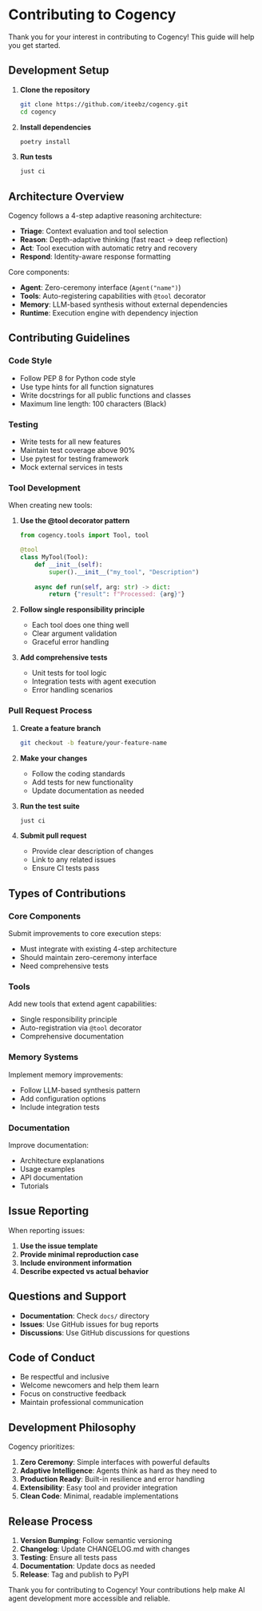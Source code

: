 # Contributing to Cogency

Thank you for your interest in contributing to Cogency! This guide will help you get started.

## Development Setup

1. **Clone the repository**
   ```bash
   git clone https://github.com/iteebz/cogency.git
   cd cogency
   ```

2. **Install dependencies**
   ```bash
   poetry install
   ```

3. **Run tests**
   ```bash
   just ci
   ```

## Architecture Overview

Cogency follows a 4-step adaptive reasoning architecture:

- **Triage**: Context evaluation and tool selection
- **Reason**: Depth-adaptive thinking (fast react → deep reflection)  
- **Act**: Tool execution with automatic retry and recovery
- **Respond**: Identity-aware response formatting

Core components:
- **Agent**: Zero-ceremony interface (`Agent("name")`)
- **Tools**: Auto-registering capabilities with `@tool` decorator
- **Memory**: LLM-based synthesis without external dependencies
- **Runtime**: Execution engine with dependency injection

## Contributing Guidelines

### Code Style

- Follow PEP 8 for Python code style
- Use type hints for all function signatures
- Write docstrings for all public functions and classes
- Maximum line length: 100 characters (Black)

### Testing

- Write tests for all new features
- Maintain test coverage above 90%
- Use pytest for testing framework
- Mock external services in tests

### Tool Development

When creating new tools:

1. **Use the @tool decorator pattern**
   ```python
   from cogency.tools import Tool, tool
   
   @tool
   class MyTool(Tool):
       def __init__(self):
           super().__init__("my_tool", "Description")
       
       async def run(self, arg: str) -> dict:
           return {"result": f"Processed: {arg}"}
   ```

2. **Follow single responsibility principle**
   - Each tool does one thing well
   - Clear argument validation
   - Graceful error handling

3. **Add comprehensive tests**
   - Unit tests for tool logic
   - Integration tests with agent execution
   - Error handling scenarios

### Pull Request Process

1. **Create a feature branch**
   ```bash
   git checkout -b feature/your-feature-name
   ```

2. **Make your changes**
   - Follow the coding standards
   - Add tests for new functionality
   - Update documentation as needed

3. **Run the test suite**
   ```bash
   just ci
   ```

4. **Submit pull request**
   - Provide clear description of changes
   - Link to any related issues
   - Ensure CI tests pass

## Types of Contributions

### Core Components
Submit improvements to core execution steps:
- Must integrate with existing 4-step architecture
- Should maintain zero-ceremony interface
- Need comprehensive tests

### Tools
Add new tools that extend agent capabilities:
- Single responsibility principle
- Auto-registration via `@tool` decorator
- Comprehensive documentation

### Memory Systems
Implement memory improvements:
- Follow LLM-based synthesis pattern
- Add configuration options
- Include integration tests

### Documentation
Improve documentation:
- Architecture explanations
- Usage examples
- API documentation
- Tutorials

## Issue Reporting

When reporting issues:

1. **Use the issue template**
2. **Provide minimal reproduction case**
3. **Include environment information**
4. **Describe expected vs actual behavior**

## Questions and Support

- **Documentation**: Check `docs/` directory
- **Issues**: Use GitHub issues for bug reports
- **Discussions**: Use GitHub discussions for questions

## Code of Conduct

- Be respectful and inclusive
- Welcome newcomers and help them learn
- Focus on constructive feedback
- Maintain professional communication

## Development Philosophy

Cogency prioritizes:

1. **Zero Ceremony**: Simple interfaces with powerful defaults
2. **Adaptive Intelligence**: Agents think as hard as they need to
3. **Production Ready**: Built-in resilience and error handling
4. **Extensibility**: Easy tool and provider integration
5. **Clean Code**: Minimal, readable implementations

## Release Process

1. **Version Bumping**: Follow semantic versioning
2. **Changelog**: Update CHANGELOG.md with changes
3. **Testing**: Ensure all tests pass
4. **Documentation**: Update docs as needed
5. **Release**: Tag and publish to PyPI

Thank you for contributing to Cogency! Your contributions help make AI agent development more accessible and reliable.